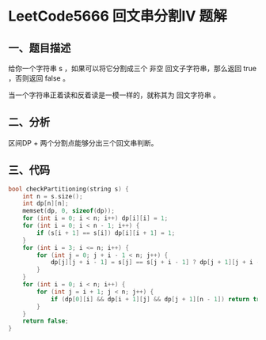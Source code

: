 # LeetCode5666 回文串分割IV 题解

## 一、题目描述

给你一个字符串 s ，如果可以将它分割成三个 非空 回文子字符串，那么返回 true ，否则返回 false 。

当一个字符串正着读和反着读是一模一样的，就称其为 回文字符串 。



## 二、分析

区间DP + 两个分割点能够分出三个回文串判断。



## 三、代码

```c++
bool checkPartitioning(string s) {
    int n = s.size();
    int dp[n][n];
    memset(dp, 0, sizeof(dp));
    for (int i = 0; i < n; i++) dp[i][i] = 1;
    for (int i = 0; i < n - 1; i++) {
        if (s[i + 1] == s[i]) dp[i][i + 1] = 1;
    }
    for (int i = 3; i <= n; i++) {
        for (int j = 0; j + i - 1 < n; j++) {
            dp[j][j + i - 1] = s[j] == s[j + i - 1] ? dp[j + 1][j + i - 2] : 
        }
    }
    for (int i = 0; i < n; i++) {
        for (int j = i + 1; j < n; j++) {
            if (dp[0][i] && dp[i + 1][j] && dp[j + 1][n - 1]) return true;
        }
    }
    return false;
}
```

